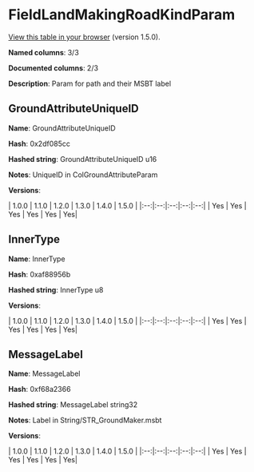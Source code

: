 # FieldLandMakingRoadKindParam
[View this table in your browser](FieldLandMakingRoadKindParam-value.md) (version 1.5.0).

**Named columns**: 3/3

**Documented columns**: 2/3

**Description**: Param for path and their MSBT label
## GroundAttributeUniqueID

**Name**: GroundAttributeUniqueID

**Hash**: 0x2df085cc

**Hashed string**: GroundAttributeUniqueID u16

**Notes**: UniqueID in ColGroundAttributeParam

**Versions**: 

 | 1.0.0 | 1.1.0 | 1.2.0 | 1.3.0 | 1.4.0 | 1.5.0 |
|:--:|:--:|:--:|:--:|:--:|
| Yes | Yes | Yes | Yes | Yes | Yes| 


## InnerType

**Name**: InnerType

**Hash**: 0xaf88956b

**Hashed string**: InnerType u8

**Versions**: 

 | 1.0.0 | 1.1.0 | 1.2.0 | 1.3.0 | 1.4.0 | 1.5.0 |
|:--:|:--:|:--:|:--:|:--:|
| Yes | Yes | Yes | Yes | Yes | Yes| 


## MessageLabel

**Name**: MessageLabel

**Hash**: 0xf68a2366

**Hashed string**: MessageLabel string32

**Notes**: Label in String/STR_GroundMaker.msbt

**Versions**: 

 | 1.0.0 | 1.1.0 | 1.2.0 | 1.3.0 | 1.4.0 | 1.5.0 |
|:--:|:--:|:--:|:--:|:--:|
| Yes | Yes | Yes | Yes | Yes | Yes| 


